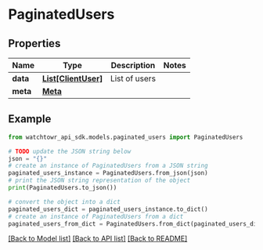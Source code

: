 # PaginatedUsers


## Properties

Name | Type | Description | Notes
------------ | ------------- | ------------- | -------------
**data** | [**List[ClientUser]**](ClientUser.md) | List of users | 
**meta** | [**Meta**](Meta.md) |  | 

## Example

```python
from watchtowr_api_sdk.models.paginated_users import PaginatedUsers

# TODO update the JSON string below
json = "{}"
# create an instance of PaginatedUsers from a JSON string
paginated_users_instance = PaginatedUsers.from_json(json)
# print the JSON string representation of the object
print(PaginatedUsers.to_json())

# convert the object into a dict
paginated_users_dict = paginated_users_instance.to_dict()
# create an instance of PaginatedUsers from a dict
paginated_users_from_dict = PaginatedUsers.from_dict(paginated_users_dict)
```
[[Back to Model list]](../README.md#documentation-for-models) [[Back to API list]](../README.md#documentation-for-api-endpoints) [[Back to README]](../README.md)


